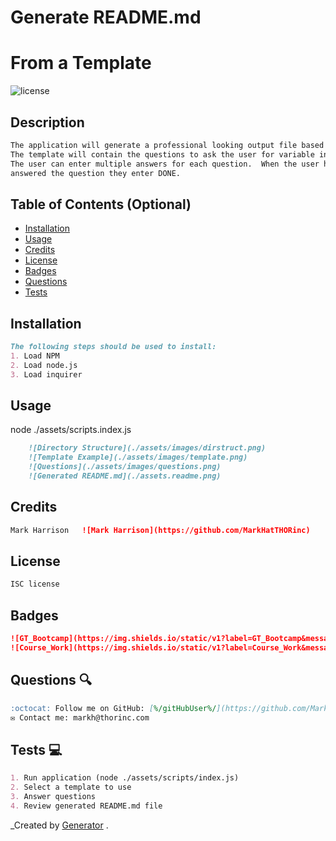 # Generate README.md
# From a Template

![license](https://img.shields.io/badge/license-ISC-blue)

## Description
```md
The application will generate a professional looking output file based upon a template.
The template will contain the questions to ask the user for variable input.
The user can enter multiple answers for each question.  When the user has completely 
answered the question they enter DONE.
```

## Table of Contents (Optional)
- [Installation](#installation)
- [Usage](#usage)
- [Credits](#credits)
- [License](#license)
- [Badges](#badges)
- [Questions](#questions)
- [Tests](#tests)

## Installation
```md
The following steps should be used to install:
1. Load NPM
2. Load node.js
3. Load inquirer
```

## Usage
node ./assets/scripts.index.js
```md
    ![Directory Structure](./assets/images/dirstruct.png)
    ![Template Example](./assets/images/template.png)
    ![Questions](./assets/images/questions.png)
    ![Generated README.md](./assets.readme.png)
```

## Credits
```md
Mark Harrison   ![Mark Harrison](https://github.com/MarkHatTHORinc)
```

## License
```md
ISC license
```

## Badges
```md
![GT_Bootcamp](https://img.shields.io/static/v1?label=GT_Bootcamp&message=09-NodeJS&color=blue)
![Course_Work](https://img.shields.io/static/v1?label=Course_Work&message=09-Homework&color=blue)
```

## Questions 🔍
```md
:octocat: Follow me on GitHub: [%/gitHubUser%/](https://github.com/MarkHatTHORinc)
✉️ Contact me: markh@thorinc.com
```

## Tests  💻
```md
1. Run application (node ./assets/scripts/index.js)
2. Select a template to use
3. Answer questions
4. Review generated README.md file
```

_Created by [Generator](#%contributorsURL#%) . 
